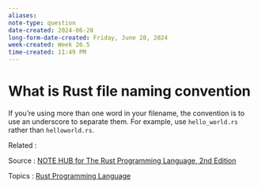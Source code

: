 ```yaml
---
aliases:
note-type: question
date-created: 2024-06-28
long-form-date-created: Friday, June 28, 2024
week-created: Week 26.5
time-created: 11:49 PM
---
```


# What is Rust file naming convention

If you’re using more than one word in your filename, the convention is to use
an underscore to separate them. For example, use `hello_world.rs` rather than
`helloworld.rs`.

Related :

Source : [NOTE HUB for The Rust Programming Language, 2nd Edition](NOTE%20HUB.md)

Topics : [Rust Programming Language](../../4-hub-notes-🚉/Rust.md)

